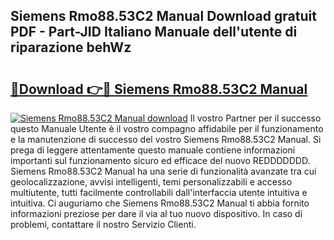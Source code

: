 ## Siemens Rmo88.53C2 Manual Download gratuit PDF - Part-JID Italiano Manuale dell'utente di riparazione behWz

# <h2><a href="http://dfbe8j.blite.top/?on=Siemens+Rmo88.53C2+Manual">🔗Download 👉🔴 Siemens Rmo88.53C2 Manual</a></h2>

[![Siemens Rmo88.53C2 Manual download](https://i.imgur.com/lujVjoI.png)](http://dfbe8j.blite.top/?on=Siemens+Rmo88.53C2+Manual)
Il vostro Partner per il successo questo Manuale Utente è il vostro compagno affidabile per il funzionamento e la manutenzione di successo del vostro Siemens Rmo88.53C2 Manual. Si prega di leggere attentamente questo manuale contiene informazioni importanti sul funzionamento sicuro ed efficace del nuovo REDDDDDDD. Siemens Rmo88.53C2 Manual ha una serie di funzionalità avanzate tra cui geolocalizzazione, avvisi intelligenti, temi personalizzabili e accesso multiutente, tutti facilmente controllabili dall'interfaccia utente intuitiva e intuitiva. Ci auguriamo che Siemens Rmo88.53C2 Manual ti abbia fornito informazioni preziose per dare il via al tuo nuovo dispositivo. In caso di problemi, contattare il nostro Servizio Clienti.
